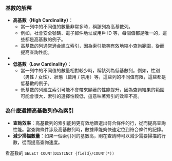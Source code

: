 
### 基數的解釋

- **高基數（High Cardinality）**：
    - 當一列中的不同值的數量非常多時，稱該列為高基數列。
    - 例如，社會安全號碼、電子郵件地址或用戶 ID 等，每個值都是唯一的，這些都是高基數的例子。
    - 高基數的列通常適合建立索引，因為索引能夠有效地縮小查詢範圍，從而提高查詢性能。
- 
- **低基數（Low Cardinality）**：
    - 當一列中的不同值的數量相對較少時，稱該列為低基數列。例如，性別（男性 / 女性）、狀態（啟用 / 禁用）等，這些列的不同值有限，這些都是低基數的例子。
    - 低基數的列建立索引可能不會帶來顯著的性能提升，因為查詢結果的範圍可能會很大，索引的選擇性較低，這意味著索引的效率不高。

### 為什麼選擇高基數列作為索引

- **查詢效率**：高基數列的索引能夠更有效地篩選出符合條件的行，從而提高查詢性能。當查詢條件涉及高基數列時，數據庫能夠快速定位到符合條件的記錄。
- **減少掃描數量**：如果一個索引列的基數高，則在查詢時可以減少需要掃描的行數，從而提高查詢速度。





看基數的 `SELECT COUNT(DISTINCT {field}/COUNT(*))`
